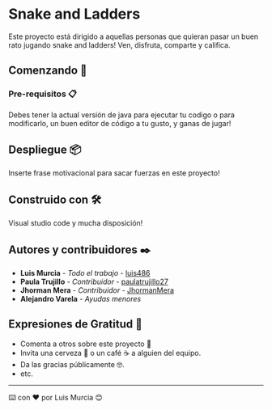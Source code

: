 # Snake and Ladders

Este proyecto está dirigido a aquellas personas que quieran pasar un buen rato jugando snake and ladders! Ven, disfruta, comparte y califica.

## Comenzando 🚀

### Pre-requisitos 📋

Debes tener la actual versión de java para ejecutar tu codigo o para modificarlo, un buen editor de código a tu gusto, y ganas de jugar! 

## Despliegue 📦

Inserte frase motivacional para sacar fuerzas en este proyecto!

## Construido con 🛠️

Visual studio code y mucha disposición!

## Autores y contribuidores ✒️


* **Luis Murcia** - *Todo el trabajo* - [luis486](https://github.com/luis486)
* **Paula Trujillo** - *Contribuidor* - [paulatrujillo27](https://github.com/paulatrujillo27)
* **Jhorman Mera** - *Contribuidor* - [JhormanMera](https://github.com/JhormanMera)
* **Alejandro Varela** - *Ayudas menores*


## Expresiones de Gratitud 🎁

* Comenta a otros sobre este proyecto 📢
* Invita una cerveza 🍺 o un café ☕ a alguien del equipo. 
* Da las gracias públicamente 🤓.
* etc.



---
⌨️ con ❤️ por Luis Murcia 😊
